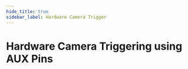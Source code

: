 ```yaml
---
hide_title: true
sidebar_label: Hardware Camera Trigger
---
```


# Hardware Camera Triggering using AUX Pins